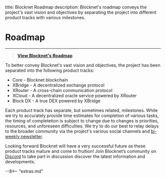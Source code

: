title: Blocknet Roadmap
description: Blocknet's roadmap conveys the project's vast vision and objectives by separating the project into different product tracks with various milestones.


# Roadmap

---

> [**View Blocknet's Roadmap <i class="fa fa-external-link"></i>**](https://blocknet.org/roadmap)

To better convey Blocknet's vast vision and objectives, the project has been separated into the following product tracks:

* Core - Blocknet blockchain
* XBridge - A decentralized exchange protocol
* XRouter - A cross-chain communication protocol
* XCloud - A decentralized oracle service powered by XRouter
* Block DX - A true DEX powered by XBridge

Each product track has separate, but sometimes related, milestones. While we try to accurately provide time estimates for completion of various tasks, the timing of completetion is subject to change due to changes is priorities, resources, and unforeseen difficulties. We try to do our best to relay delays to the broader community via the project's various social channels and [bi-weekly newsletter](https://eepurl.com/c5OJMj).

Looking forward Blocknet will have a very successful future as these product tracks mature and come to fruition! Join Blocknet’s community on [Discord](https://discord.gg/vGa7GeCu8B) to take part in discussion discover the latest information and developments.





<script type="text/javascript">
// read instructions for related links in ../snippets/extras.md
var relatedLinks = [];
</script>

--8<-- "extras.md"





